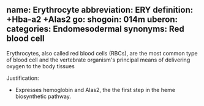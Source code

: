 name: Erythrocyte
abbreviation: ERY
definition: +Hba-a2 +Alas2
go:
shogoin: 014m
uberon:
categories: Endomesodermal
synonyms: Red blood cell
---

Erythrocytes, also called red blood cells (RBCs), are the most common type of blood cell and the
vertebrate organism's principal means of delivering oxygen to the body tissues

Justification:

* Expresses hemoglobin and Alas2, the the first step in the heme biosynthetic pathway.
